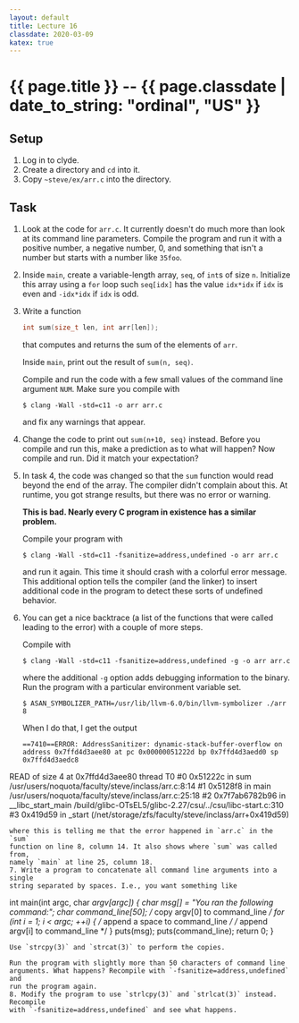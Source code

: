 ```yaml
---
layout: default
title: Lecture 16
classdate: 2020-03-09
katex: true
---
```

# {{ page.title }} -- {{ page.classdate | date_to_string: "ordinal", "US" }}

## Setup
1. Log in to clyde.
2. Create a directory and `cd` into it.
3. Copy `~steve/ex/arr.c` into the directory.

## Task
1. Look at the code for `arr.c`. It currently doesn't do much more than look
   at its command line parameters. Compile the program and run it with
   a positive number, a negative number, 0, and something that isn't a number
   but starts with a number like `35foo`.
2. Inside `main`, create a variable-length array, `seq`, of `int`s of size `n`.
   Initialize this array using a `for` loop such `seq[idx]` has the value
   `idx*idx` if `idx` is even and `-idx*idx` if `idx` is odd.
3. Write a function
   ```c
   int sum(size_t len, int arr[len]);
   ```
   that computes and returns the sum of the elements of `arr`.

   Inside `main`, print out the result of `sum(n, seq)`.

   Compile and run the code with a few small values of the command line
   argument `NUM`.
   Make sure you compile with
   ```
   $ clang -Wall -std=c11 -o arr arr.c
   ```
   and fix any warnings that appear.
4. Change the code to print out `sum(n+10, seq)` instead. Before you compile
   and run this, make a prediction as to what will happen? Now compile and
   run. Did it match your expectation?
5. In task 4, the code was changed so that the `sum` function would read
   beyond the end of the array. The compiler didn't complain about this. At
   runtime, you got strange results, but there was no error or warning.

   **This is bad. Nearly every C program in existence has a similar problem.**

   Compile your program with
   ```
   $ clang -Wall -std=c11 -fsanitize=address,undefined -o arr arr.c
   ```
   and run it again. This time it should crash with a colorful error message.
   This additional option tells the compiler (and the linker) to insert
   additional code in the program to detect these sorts of undefined behavior.
6. You can get a nice backtrace (a list of the functions that were called
   leading to the error) with a couple of more steps.

   Compile with
   ```
   $ clang -Wall -std=c11 -fsanitize=address,undefined -g -o arr arr.c
   ```
   where the additional `-g` option adds debugging information to the binary.
   Run the program with a particular environment variable set.
   ```
   $ ASAN_SYMBOLIZER_PATH=/usr/lib/llvm-6.0/bin/llvm-symbolizer ./arr 8
   ```

   When I do that, I get the output
   ```
   ==7410==ERROR: AddressSanitizer: dynamic-stack-buffer-overflow on address 0x7ffd4d3aee80 at pc 0x00000051222d bp 0x7ffd4d3aedd0 sp 0x7ffd4d3aedc8
READ of size 4 at 0x7ffd4d3aee80 thread T0
    #0 0x51222c in sum /usr/users/noquota/faculty/steve/inclass/arr.c:8:14
    #1 0x5128f8 in main /usr/users/noquota/faculty/steve/inclass/arr.c:25:18
    #2 0x7f7ab6782b96 in __libc_start_main /build/glibc-OTsEL5/glibc-2.27/csu/../csu/libc-start.c:310
    #3 0x419d59 in _start (/net/storage/zfs/faculty/steve/inclass/arr+0x419d59)
   ```
   where this is telling me that the error happened in `arr.c` in the `sum`
   function on line 8, column 14. It also shows where `sum` was called from,
   namely `main` at line 25, column 18.
7. Write a program to concatenate all command line arguments into a single
   string separated by spaces. I.e., you want something like
   ```
   int main(int argc, char *argv[argc]) {
     char msg[] = "You ran the following command:";
     char command_line[50];
     /* copy argv[0] to command_line */
     for (int i = 1; i < argc; ++i) {
       /* append a space to command_line */
       /* append argv[i] to command_line */
     }
     puts(msg);
     puts(command_line);
     return 0;
   }
   ```
   Use `strcpy(3)` and `strcat(3)` to perform the copies.

   Run the program with slightly more than 50 characters of command line
   arguments. What happens? Recompile with `-fsanitize=address,undefined` and
   run the program again.
8. Modify the program to use `strlcpy(3)` and `strlcat(3)` instead. Recompile
   with `-fsanitize=address,undefined` and see what happens.

